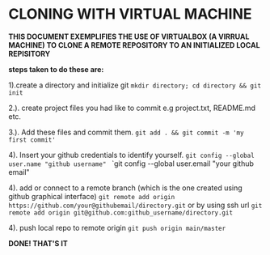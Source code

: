 # **CLONING WITH VIRTUAL MACHINE**

**THIS DOCUMENT EXEMPLIFIES THE USE OF VIRTUALBOX (A VIRRUAL MACHINE) TO CLONE A REMOTE REPOSITORY TO AN INITIALIZED LOCAL REPISITORY**

__steps taken to do these are:__

1).create a directory and initialize git
   `mkdir directory; cd directory && git init`

2.). create project files you had like to commit e.g project.txt, README.md etc.

3.). Add these files and commit them.
    `git add . && git commit -m 'my first commit' `

4). Insert your github credentials to identify yourself.
     `git config --global user.name "github username" `
     `git config --global user.email "your github email"

4). add or connect to a remote branch (which is the one created using github graphical interface)
   `git remote add origin https://github.com/your@githubemail/directory.git`
   or by using ssh url
   `git remote add origin git@github.com:github_username/directory.git`

4). push local repo to remote origin
    `git push origin main/master`

**DONE! THAT'S IT**
